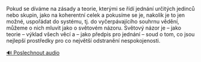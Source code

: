 
Pokud se díváme na zásady a teorie, kterými se řídí jednání určitých jedinců nebo skupin, jako na koherentní celek a pokusíme se je, nakolik je to jen možné, uspořádat do systému, tj. do vyčerpávajícího souhrnu vědění, můžeme o nich mluvit jako o světovém názoru. Světový názor je – jako teorie – výklad všech věcí a – jako předpis pro jednání – soud o tom, co jsou nejlepší prostředky pro co největší odstranění nespokojenosti.

[🔊 Poslechnout audio](/data/7-paragraphs/audio/chapter_38/para_005-Pokud-se-dvme-na-zsady-a-teorie-ktermi-se-d.mp3)
